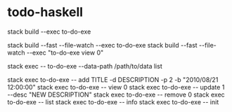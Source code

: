 # todo-haskell

stack build --exec to-do-exe

stack build --fast --file-watch --exec to-do-exe
stack build --fast --file-watch --exec "to-do-exe view 0"

stack exec -- to-do-exe --data-path /path/to/data list

stack exec to-do-exe -- add TITLE -d DESCRIPTION -p 2 -b "2010/08/21 12:00:00"
stack exec to-do-exe -- view 0
stack exec to-do-exe -- update 1 --desc "NEW DESCRIPTION"
stack exec to-do-exe -- remove 0
stack exec to-do-exe -- list
stack exec to-do-exe -- info
stack exec to-do-exe -- init

